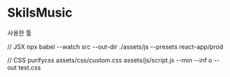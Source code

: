 # SkilsMusic

사용한 툴

// JSX
npx babel --watch src --out-dir ./assets/js --presets react-app/prod

// CSS
purifycss assets/css/custom.css assets/js/script.js  --min --inf
o --out test.css
